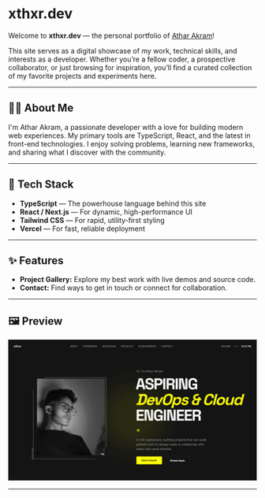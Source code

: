 # xthxr.dev

Welcome to **xthxr.dev** — the personal portfolio of [Athar Akram](https://github.com/xthxr)!

This site serves as a digital showcase of my work, technical skills, and interests as a developer. Whether you’re a fellow coder, a prospective collaborator, or just browsing for inspiration, you’ll find a curated collection of my favorite projects and experiments here.

---

## 🧑‍💻 About Me

I'm Athar Akram, a passionate developer with a love for building modern web experiences. My primary tools are TypeScript, React, and the latest in front-end technologies. I enjoy solving problems, learning new frameworks, and sharing what I discover with the community.

---

## 🚀 Tech Stack

- **TypeScript** — The powerhouse language behind this site
- **React / Next.js** — For dynamic, high-performance UI
- **Tailwind CSS** — For rapid, utility-first styling
- **Vercel** — For fast, reliable deployment

---

## ✨ Features

- **Project Gallery:** Explore my best work with live demos and source code.
- **Contact:** Find ways to get in touch or connect for collaboration.

---

## 🖼️ Preview

![Portfolio Screenshot](./screenshot.png)

---
